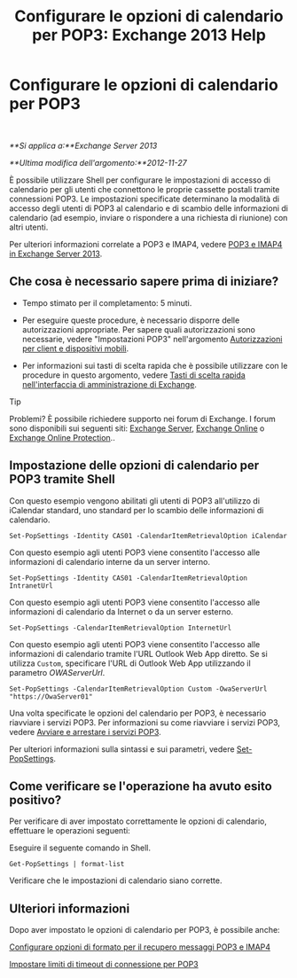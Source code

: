 ﻿---
title: 'Configurare le opzioni di calendario per POP3: Exchange 2013 Help'
TOCTitle: Configurare le opzioni di calendario per POP3
ms:assetid: ac3d60a0-8697-4c06-9e93-f8d2c4b157b6
ms:mtpsurl: https://technet.microsoft.com/it-it/library/Bb124133(v=EXCHG.150)
ms:contentKeyID: 50555656
ms.date: 05/22/2018
mtps_version: v=EXCHG.150
ms.translationtype: MT
---

# Configurare le opzioni di calendario per POP3

 

_**Si applica a:**Exchange Server 2013_

_**Ultima modifica dell'argomento:**2012-11-27_

È possibile utilizzare Shell per configurare le impostazioni di accesso di calendario per gli utenti che connettono le proprie cassette postali tramite connessioni POP3. Le impostazioni specificate determinano la modalità di accesso degli utenti di POP3 al calendario e di scambio delle informazioni di calendario (ad esempio, inviare o rispondere a una richiesta di riunione) con altri utenti.

Per ulteriori informazioni correlate a POP3 e IMAP4, vedere [POP3 e IMAP4 in Exchange Server 2013](pop3-and-imap4-in-exchange-server-2013-exchange-2013-help.md).

## Che cosa è necessario sapere prima di iniziare?

  - Tempo stimato per il completamento: 5 minuti.

  - Per eseguire queste procedure, è necessario disporre delle autorizzazioni appropriate. Per sapere quali autorizzazioni sono necessarie, vedere "Impostazioni POP3" nell'argomento [Autorizzazioni per client e dispositivi mobili](clients-and-mobile-devices-permissions-exchange-2013-help.md).

  - Per informazioni sui tasti di scelta rapida che è possibile utilizzare con le procedure in questo argomento, vedere [Tasti di scelta rapida nell'interfaccia di amministrazione di Exchange](keyboard-shortcuts-in-the-exchange-admin-center-exchange-online-protection-help.md).


> [!TIP]
> Problemi? È possibile richiedere supporto nei forum di Exchange. I forum sono disponibili sui seguenti siti: <A href="https://go.microsoft.com/fwlink/p/?linkid=60612">Exchange Server</A>, <A href="https://go.microsoft.com/fwlink/p/?linkid=267542">Exchange Online</A> o <A href="https://go.microsoft.com/fwlink/p/?linkid=285351">Exchange Online Protection</A>..



## Impostazione delle opzioni di calendario per POP3 tramite Shell

Con questo esempio vengono abilitati gli utenti di POP3 all'utilizzo di iCalendar standard, uno standard per lo scambio delle informazioni di calendario.

    Set-PopSettings -Identity CAS01 -CalendarItemRetrievalOption iCalendar

Con questo esempio agli utenti POP3 viene consentito l'accesso alle informazioni di calendario interne da un server interno.

    Set-PopSettings -Identity CAS01 -CalendarItemRetrievalOption IntranetUrl 

Con questo esempio agli utenti POP3 viene consentito l'accesso alle informazioni di calendario da Internet o da un server esterno.

    Set-PopSettings -CalendarItemRetrievalOption InternetUrl

Con questo esempio agli utenti POP3 viene consentito l'accesso alle informazioni di calendario tramite l'URL Outlook Web App diretto. Se si utilizza `Custom`, specificare l'URL di Outlook Web App utilizzando il parametro *OWAServerUrl*.

    Set-PopSettings -CalendarItemRetrievalOption Custom -OwaServerUrl "https://OwaServer01"

Una volta specificate le opzioni del calendario per POP3, è necessario riavviare i servizi POP3. Per informazioni su come riavviare i servizi POP3, vedere [Avviare e arrestare i servizi POP3](start-and-stop-the-pop3-services-exchange-2013-help.md).

Per ulteriori informazioni sulla sintassi e sui parametri, vedere [Set-PopSettings](https://technet.microsoft.com/it-it/library/aa997154\(v=exchg.150\)).

## Come verificare se l'operazione ha avuto esito positivo?

Per verificare di aver impostato correttamente le opzioni di calendario, effettuare le operazioni seguenti:

Eseguire il seguente comando in Shell.

    Get-PopSettings | format-list

Verificare che le impostazioni di calendario siano corrette.

## Ulteriori informazioni

Dopo aver impostato le opzioni di calendario per POP3, è possibile anche:

[Configurare opzioni di formato per il recupero messaggi POP3 e IMAP4](configure-pop3-and-imap4-message-retrieval-format-options-exchange-2013-help.md)

[Impostare limiti di timeout di connessione per POP3](set-connection-time-out-limits-for-pop3-exchange-2013-help.md)

